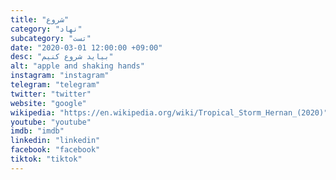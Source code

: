 ```yaml
---
title: "شروع"
category: "نهاد"
subcategory: "تست"
date: "2020-03-01 12:00:00 +09:00"
desc: "بیاید شروع کنیم"
alt: "apple and shaking hands"
instagram: "instagram"
telegram: "telegram"
twitter: "twitter"
website: "google"
wikipedia: "https://en.wikipedia.org/wiki/Tropical_Storm_Hernan_(2020)"
youtube: "youtube"
imdb: "imdb"
linkedin: "linkedin"
facebook: "facebook"
tiktok: "tiktok"
---
```

